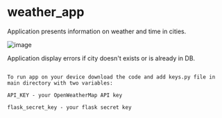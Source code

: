 # weather_app

Application presents information on weather and time in cities.

![image](https://github.com/mt-fret/weather_app/assets/32341652/212ad8d3-e963-4a75-bb63-e60f6e6271b9)

Application display errors if city doesn't exists or is already in DB.

~~~~~~~~~~~~~~~~~~~~~~~~~~~~~~~~~~~~~

To run app on your device download the code and add keys.py file in main directory with two variables:

API_KEY - your OpenWeatherMap API key

flask_secret_key - your flask secret key
